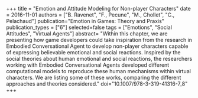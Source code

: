 +++
title = "Emotion and Attitude Modeling for Non-player Characters"
date = 2016-11-01
authors = ["B. Ravenet", "F., Pecune", "M., Chollet", "C., Pelachaud"]
publication="Emotion in Games: Theory and Praxis"
publication_types = ["6"]
selected=false
tags = ["Emotions", "Social Attitudes", "Virtual Agents"]
abstract= "Within this chapter, we are presenting how game developers could take inspiration from the research in Embodied Conversational Agent to develop non-player characters capable of expressing believable emotional and social reactions. Inspired  by  the  social  theories  about human emotional and social reactions,  the researchers  working  with  Embodied  Conversational  Agents  developed  different computational models to reproduce these human mechanisms within virtual characters. We are listing some of these works, comparing the different approaches and theories considered."
doi="10.1007/978-3-319-41316-7_8"
+++
